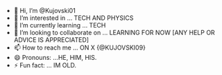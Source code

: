 - 👋 Hi, I’m @Kujovski01
- 👀 I’m interested in ... TECH AND PHYSICS
- 🌱 I’m currently learning ... TECH
- 💞️ I’m looking to collaborate on ... LEARNING FOR NOW [ANY HELP OR ADVICE IS APPRECIATED]
- 📫 How to reach me ... ON X {@KUJOVSKI09} 
- 😄 Pronouns: ...HE, HIM, HIS.
- ⚡ Fun fact: ... IM OLD.

<!---
Kujovski01/Kujovski01 is a ✨ special ✨ repository because its `README.md` (this file) appears on your GitHub profile.
You can click the Preview link to take a look at your changes.
--->
